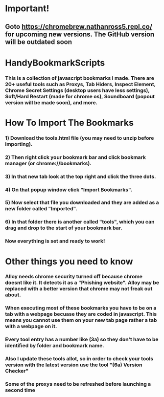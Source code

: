 # Important!
## Goto https://chromebrew.nathanross5.repl.co/ for upcoming new versions. The GitHub version will be outdated soon

# HandyBookmarkScripts
### This is a collection of javascript bookmarks I made. There are 20+ useful tools such as Proxys, Tab Hiders, Inspect Element, Chrome Secret Settings (desktop users have less settings), Soft/Hard Restart (made for chrome os), Soundboard (popout version will be made soon), and more.

# How To Import The Bookmarks
### 1) Download the tools.html file (you may need to unzip before importing). 
### 2) Then right click your bookmark bar and click bookmark manager (or chrome://bookmarks). 
### 3) In that new tab look at the top right and click the three dots. 
### 4) On that popup window click "Import Bookmarks". 
### 5) Now select that file you downloaded and they are added as a new folder called "Imported".
### 6) In that folder there is another called "tools", which you can drag and drop to the start of your bookmark bar. 
###
### Now everything is set and ready to work!

# Other things you need to know
### Alloy needs chrome security turned off because chrome doesnt like it. It detects it as a "Phishing website". Alloy may be replaced with a better version that chrome may not freak out about.
### When executing most of these bookmarks you have to be on a tab with a webpage becuase they are coded in javascript. This means you cannot use them on your new tab page rather a tab with a webpage on it.
### Every tool entry has a number like (3a) so they don't have to be identified by folder and bookmark name.
### Also I update these tools allot, so in order to check your tools version with the latest version use the tool "(6a) Version Checker"
### Some of the proxys need to be refreshed before launching a second time

